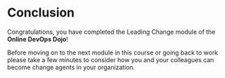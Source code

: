 # Conclusion

Congratulations, you have completed the Leading Change module of the **Online DevOps Dojo**!

Before moving on to the next module in this course or going back to work please take a few minutes to consider how you and your colleagues can become change agents in your organization.
